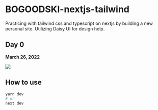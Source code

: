 # BOGOODSKI-nextjs-tailwind

Practicing with tailwind css and typescript on nextjs by building a new personal site.  Utilizing Daisy UI for design help. 

## Day 0

<p><b>March 26, 2022</b></p>

<img src="https://bogoodski.blob.core.windows.net/bogoodski2022/bogoodski-tailwind-nextjs-day0.png">


## How to use

```bash
yarn dev
# or
next dev
```


